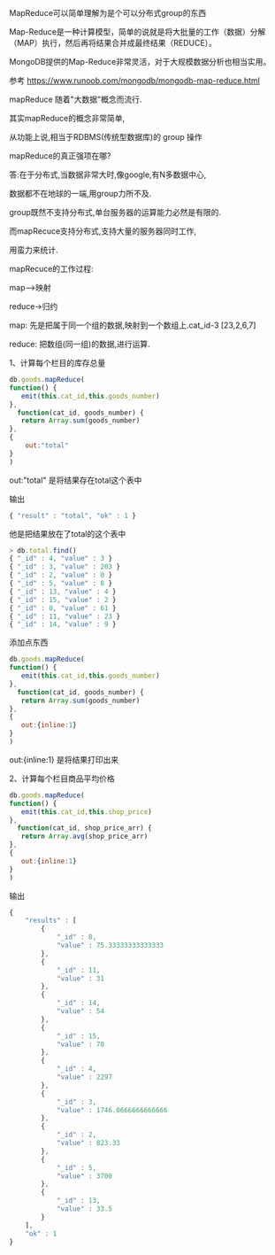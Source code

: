 MapReduce可以简单理解为是个可以分布式group的东西



Map-Reduce是一种计算模型，简单的说就是将大批量的工作（数据）分解（MAP）执行，然后再将结果合并成最终结果（REDUCE）。

MongoDB提供的Map-Reduce非常灵活，对于大规模数据分析也相当实用。



参考  https://www.runoob.com/mongodb/mongodb-map-reduce.html



mapReduce 随着"大数据"概念而流行.

其实mapReduce的概念非常简单,

从功能上说,相当于RDBMS(传统型数据库)的 group 操作



mapReduce的真正强项在哪?

答:在于分布式,当数据非常大时,像google,有N多数据中心,

数据都不在地球的一端,用group力所不及.



group既然不支持分布式,单台服务器的运算能力必然是有限的.



而mapRecuce支持分布式,支持大量的服务器同时工作,

用蛮力来统计.



mapRecuce的工作过程:

map-->映射

reduce->归约



map: 先是把属于同一个组的数据,映射到一个数组上.cat_id-3 [23,2,6,7]

reduce: 把数组(同一组)的数据,进行运算.





1、计算每个栏目的库存总量



```javascript
db.goods.mapReduce(
function() {
   emit(this.cat_id,this.goods_number)
},
  function(cat_id, goods_number) {
   return Array.sum(goods_number)
},
{  
    out:"total"
}
)
```



out:"total" 是将结果存在total这个表中



输出



```javascript
{ "result" : "total", "ok" : 1 }
```



他是把结果放在了total的这个表中



```javascript
> db.total.find()
{ "_id" : 4, "value" : 3 }
{ "_id" : 3, "value" : 203 }
{ "_id" : 2, "value" : 0 }
{ "_id" : 5, "value" : 8 }
{ "_id" : 13, "value" : 4 }
{ "_id" : 15, "value" : 2 }
{ "_id" : 8, "value" : 61 }
{ "_id" : 11, "value" : 23 }
{ "_id" : 14, "value" : 9 }
```





添加点东西



```javascript
db.goods.mapReduce(
function() {
   emit(this.cat_id,this.goods_number)
},
  function(cat_id, goods_number) {
   return Array.sum(goods_number)
},
{  
   out:{inline:1}
}
)
```



out:{inline:1} 是将结果打印出来



2、计算每个栏目商品平均价格



```javascript
db.goods.mapReduce(
function() {
   emit(this.cat_id,this.shop_price)
},
  function(cat_id, shop_price_arr) {
   return Array.avg(shop_price_arr)
},
{  
   out:{inline:1}
}
)
```



输出



```javascript
{
	"results" : [
		{
			"_id" : 8,
			"value" : 75.33333333333333
		},
		{
			"_id" : 11,
			"value" : 31
		},
		{
			"_id" : 14,
			"value" : 54
		},
		{
			"_id" : 15,
			"value" : 70
		},
		{
			"_id" : 4,
			"value" : 2297
		},
		{
			"_id" : 3,
			"value" : 1746.0666666666666
		},
		{
			"_id" : 2,
			"value" : 823.33
		},
		{
			"_id" : 5,
			"value" : 3700
		},
		{
			"_id" : 13,
			"value" : 33.5
		}
	],
	"ok" : 1
}
```

